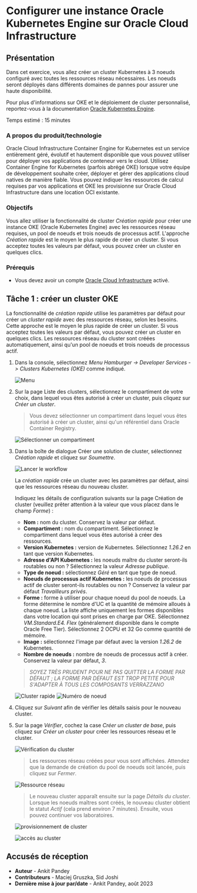 # Configurer une instance Oracle Kubernetes Engine sur Oracle Cloud Infrastructure

## Présentation

Dans cet exercice, vous allez créer un cluster Kubernetes à 3 noeuds configuré avec toutes les ressources réseau nécessaires. Les noeuds seront déployés dans différents domaines de pannes pour assurer une haute disponibilité.

Pour plus d'informations sur OKE et le déploiement de cluster personnalisé, reportez-vous à la documentation [Oracle Kubernetes Engine](https://docs.cloud.oracle.com/iaas/Content/ContEng/Concepts/contengoverview.htm).

Temps estimé : 15 minutes

### A propos du produit/technologie

Oracle Cloud Infrastructure Container Engine for Kubernetes est un service entièrement géré, évolutif et hautement disponible que vous pouvez utiliser pour déployer vos applications de conteneur vers le cloud. Utilisez Container Engine for Kubernetes (parfois abrégé OKE) lorsque votre équipe de développement souhaite créer, déployer et gérer des applications cloud natives de manière fiable. Vous pouvez indiquer les ressources de calcul requises par vos applications et OKE les provisionne sur Oracle Cloud Infrastructure dans une location OCI existante.

### Objectifs

Vous allez utiliser la fonctionnalité de cluster _Création rapide_ pour créer une instance OKE (Oracle Kubernetes Engine) avec les ressources réseau requises, un pool de noeuds et trois noeuds de processus actif. L'approche _Création rapide_ est le moyen le plus rapide de créer un cluster. Si vous acceptez toutes les valeurs par défaut, vous pouvez créer un cluster en quelques clics.

### Prérequis

*   Vous devez avoir un compte [Oracle Cloud Infrastructure](https://cloud.oracle.com/en_US/cloud-infrastructure) activé.

## Tâche 1 : créer un cluster OKE

La fonctionnalité de _création rapide_ utilise les paramètres par défaut pour créer un _cluster rapide_ avec des ressources réseau, selon les besoins. Cette approche est le moyen le plus rapide de créer un cluster. Si vous acceptez toutes les valeurs par défaut, vous pouvez créer un cluster en quelques clics. Les ressources réseau du cluster sont créées automatiquement, ainsi qu'un pool de noeuds et trois noeuds de processus actif.

1.  Dans la console, sélectionnez _Menu Hamburger -> Developer Services -> Clusters Kubernetes (OKE)_ comme indiqué.
    
    ![Menu](images/hamburger-menu.png " ")
    
2.  Sur la page Liste des clusters, sélectionnez le compartiment de votre choix, dans lequel vous êtes autorisé à créer un cluster, puis cliquez sur _Créer un cluster_.
    
    > Vous devez sélectionner un compartiment dans lequel vous êtes autorisé à créer un cluster, ainsi qu'un référentiel dans Oracle Container Registry.
    
    ![Sélectionner un compartiment](images/select-compartment.png " ")
    
3.  Dans la boîte de dialogue Créer une solution de cluster, sélectionnez _Création rapide_ et cliquez sur _Soumettre_.
    
    ![Lancer le workflow](images/launch-workflow.png " ")
    
    La _création rapide_ crée un cluster avec les paramètres par défaut, ainsi que les ressources réseau du nouveau cluster.
    
    Indiquez les détails de configuration suivants sur la page Création de cluster (veuillez prêter attention à la valeur que vous placez dans le champ _Forme_) :
    
    *   **Nom :** nom du cluster. Conservez la valeur par défaut.
    *   **Compartiment :** nom du compartiment. Sélectionnez le compartiment dans lequel vous êtes autorisé à créer des ressources.
    *   **Version Kubernetes :** version de Kubernetes. Sélectionnez _1.26.2_ en tant que version Kubernetes.
    *   **Adresse d'API Kubernetes :** les noeuds maître du cluster seront-ils routables ou non ? Sélectionnez la valeur _Adresse publique_.
    *   **Type de noeud :** sélectionnez _Géré_ en tant que type de noeud.
    *   **Noeuds de processus actif Kubernetes :** les noeuds de processus actif de cluster seront-ils routables ou non ? Conservez la valeur par défaut _Travailleurs privés_.
    *   **Forme :** forme à utiliser pour chaque noeud du pool de noeuds. La forme détermine le nombre d'UC et la quantité de mémoire alloués à chaque noeud. La liste affiche uniquement les formes disponibles dans votre location qui sont prises en charge par OKE. Sélectionnez _VM.Standard.E4. Flex_ (généralement disponible dans le compte Oracle Free Tier). Sélectionnez 2 OCPU et 32 Go comme quantité de mémoire.
    *   **Image :** sélectionnez l'image par défaut avec la version _1.26.2_ de Kubernetes.
    *   **Nombre de noeuds :** nombre de noeuds de processus actif à créer. Conservez la valeur par défaut, _3_.
    
    > _SOYEZ TRÈS PRUDENT POUR NE PAS QUITTER LA FORME PAR DÉFAUT ; LA FORME PAR DÉFAUT EST TROP PETITE POUR S'ADAPTER À TOUS LES COMPOSANTS VERRAZZANO_
    
    ![Cluster rapide](images/quick-cluster.png " ") ![Numéro de noeud](images/node-number.png " ")
    
4.  Cliquez sur _Suivant_ afin de vérifier les détails saisis pour le nouveau cluster.
    
5.  Sur la page _Vérifier_, cochez la case _Créer un cluster de base_, puis cliquez sur _Créer un cluster_ pour créer les ressources réseau et le cluster.
    
    ![Vérification du cluster](images/review-cluster.png " ")
    
    > Les ressources réseau créées pour vous sont affichées. Attendez que la demande de création du pool de noeuds soit lancée, puis cliquez sur _Fermer_.
    
    ![Ressource réseau](images/network-resource.png " ")
    
    > Le nouveau cluster apparaît ensuite sur la page _Détails du cluster_. Lorsque les noeuds maîtres sont créés, le nouveau cluster obtient le statut _Actif_ (cela prend environ 7 minutes). Ensuite, vous pouvez continuer vos laboratoires.
    
    ![provisionnement de cluster](images/cluster-provision.png " ")
    
    ![accès au cluster](images/cluster-access.png " ")
    

## Accusés de réception

*   **Auteur** - Ankit Pandey
*   **Contributeurs** - Maciej Gruszka, Sid Joshi
*   **Dernière mise à jour par/date** - Ankit Pandey, août 2023